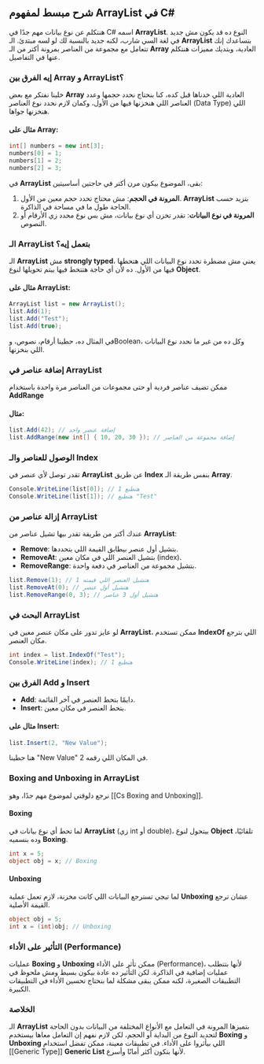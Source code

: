 ## شرح مبسط لمفهوم ArrayList في C#

هنتكلم عن نوع بيانات مهم جدًا في C# اسمه **ArrayList**. 
النوع ده قد يكون مش جديد في لغة السي شارب، لكنه جديد بالنسبة لك لو لسه مبتدئ.
الـ **ArrayList** بتساعدك إنك تتعامل مع مجموعة من العناصر بمرونة أكتر من الـ **Array** العادية، وبتديك مميزات هنتكلم عنها في التفاصيل.

### إيه الفرق بين Array و ArrayList؟

خلينا نفتكر مع بعض **Array** العادية اللي خدناها قبل كده، كنا بنحتاج نحدد حجمها وعدد العناصر اللي هنخزنها فيها من الأول، وكمان لازم نحدد نوع العناصر (Data Type) اللي هنخزنها جواها. 

#### مثال على Array:
```csharp
int[] numbers = new int[3];
numbers[0] = 1;
numbers[1] = 2;
numbers[2] = 3;
```

في **ArrayList** بقى، الموضوع بيكون مرن أكتر في حاجتين أساسيتين:
1. **المرونة في الحجم**: مش محتاج تحدد حجم معين من الأول. **ArrayList** بتزيد حسب الحاجة طول ما في مساحة في الذاكرة.
2. **المرونة في نوع البيانات**: تقدر تخزن أي نوع بيانات، مش بس نوع محدد زي الأرقام أو النصوص.

### الـ ArrayList بتعمل إيه؟

الـ **ArrayList** مش **strongly typed**، يعني مش مضطرة تحدد نوع البيانات اللي هتحطها فيها من الأول. 
ده لأن أي حاجة هتتحط فيها بيتم تحويلها لنوع **Object**.

#### مثال على ArrayList:
```csharp
ArrayList list = new ArrayList();
list.Add(1);
list.Add("Test");
list.Add(true);
```

في المثال ده، حطينا أرقام، نصوص، وBoolean، وكل ده من غير ما نحدد نوع البيانات اللي بنخزنها.

### إضافة عناصر في ArrayList
ممكن تضيف عناصر فردية أو حتى مجموعات من العناصر مرة واحدة باستخدام **AddRange**
#### مثال:
```csharp
list.Add(42); // إضافة عنصر واحد
list.AddRange(new int[] { 10, 20, 30 }); // إضافة مجموعة من العناصر
```

### الوصول للعناصر والـ Index

تقدر توصل لأي عنصر في **ArrayList** عن طريق **Index** بنفس طريقة الـ **Array**.

```csharp
Console.WriteLine(list[0]); // هتطبع 1
Console.WriteLine(list[1]); // هتطبع "Test"
```

### إزالة عناصر من ArrayList

عندك أكتر من طريقة تقدر بيها تشيل عناصر من **ArrayList**:
- **Remove**: بتشيل أول عنصر بيطابق القيمة اللي بتحددها.
- **RemoveAt**: بتشيل العنصر اللي في مكان معين (index).
- **RemoveRange**: بتشيل مجموعة من العناصر في دفعة واحدة.

```csharp
list.Remove(1); // هتشيل العنصر اللي قيمته 1
list.RemoveAt(0); // هتشيل أول عنصر
list.RemoveRange(0, 3); // هتشيل أول 3 عناصر
```

### البحث في ArrayList

لو عايز تدور على مكان عنصر معين في **ArrayList**، ممكن تستخدم **IndexOf** اللي بترجع مكان العنصر.

```csharp
int index = list.IndexOf("Test");
Console.WriteLine(index); // هتطبع 1
```

### الفرق بين Add و Insert
- **Add**: دايمًا بتحط العنصر في آخر القائمة.
- **Insert**: بتحط العنصر في مكان معين.

#### مثال على Insert:
```csharp
list.Insert(2, "New Value");
```
هنا حطينا "New Value" في المكان اللي رقمه 2.

### Boxing and Unboxing in ArrayList

نرجع دلوقتي لموضوع مهم جدًا، وهو [[Cs Boxing and Unboxing]]. 
#### Boxing
لما تحط أي نوع بيانات في **ArrayList** (زي int أو double)، بيتحول لنوع **Object** تلقائيًا، وده بنسميه **Boxing**.

```csharp
int x = 5;
object obj = x; // Boxing
```

#### Unboxing
لما تيجي تسترجع البيانات اللي كانت مخزنة، لازم تعمل عملية **Unboxing** عشان ترجع القيمة الأصلية.
```csharp
object obj = 5;
int x = (int)obj; // Unboxing
```

### التأثير على الأداء (Performance)

عمليات **Boxing** و **Unboxing** ممكن تأثر على الأداء (Performance)، لأنها بتتطلب عمليات إضافية في الذاكرة. 
لكن التأثير ده عادة بيكون بسيط ومش ملحوظ في التطبيقات الصغيرة، لكنه ممكن يبقى مشكلة لما بنحتاج تحسين الأداء في التطبيقات الكبيرة.

### الخلاصة

الـ **ArrayList** بتميزها المرونة في التعامل مع الأنواع المختلفة من البيانات بدون الحاجة لتحديد النوع من البداية أو الحجم، لكن لازم نفهم إن التعامل معاها بيستخدم **Boxing** و **Unboxing** اللي بيأثروا على الأداء. في تطبيقات معينة، ممكن تفضل استخدام [[Generic Type]] **Generic List** لأنها بتكون أكثر أمانًا وأسرع.